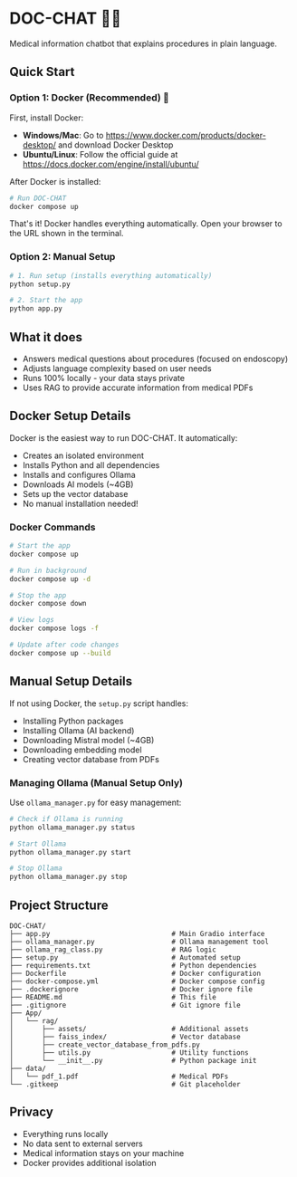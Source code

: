 # DOC-CHAT 🏥💬

Medical information chatbot that explains procedures in plain language.

## Quick Start

### Option 1: Docker (Recommended) 🐳

First, install Docker:
- **Windows/Mac**: Go to https://www.docker.com/products/docker-desktop/ and download Docker Desktop
- **Ubuntu/Linux**: Follow the official guide at https://docs.docker.com/engine/install/ubuntu/

After Docker is installed:
```bash
# Run DOC-CHAT
docker compose up
```

That's it! Docker handles everything automatically. Open your browser to the URL shown in the terminal.

### Option 2: Manual Setup

```bash
# 1. Run setup (installs everything automatically)
python setup.py

# 2. Start the app
python app.py
```

## What it does

- Answers medical questions about procedures (focused on endoscopy)
- Adjusts language complexity based on user needs
- Runs 100% locally - your data stays private
- Uses RAG to provide accurate information from medical PDFs

## Docker Setup Details

Docker is the easiest way to run DOC-CHAT. It automatically:
- Creates an isolated environment
- Installs Python and all dependencies
- Installs and configures Ollama
- Downloads AI models (~4GB)
- Sets up the vector database
- No manual installation needed!

### Docker Commands

```bash
# Start the app
docker compose up

# Run in background
docker compose up -d

# Stop the app
docker compose down

# View logs
docker compose logs -f

# Update after code changes
docker compose up --build
```

## Manual Setup Details

If not using Docker, the `setup.py` script handles:
- Installing Python packages
- Installing Ollama (AI backend)
- Downloading Mistral model (~4GB)
- Downloading embedding model
- Creating vector database from PDFs

### Managing Ollama (Manual Setup Only)

Use `ollama_manager.py` for easy management:

```bash
# Check if Ollama is running
python ollama_manager.py status

# Start Ollama
python ollama_manager.py start

# Stop Ollama
python ollama_manager.py stop
```

## Project Structure

```
DOC-CHAT/
├── app.py                              # Main Gradio interface
├── ollama_manager.py                   # Ollama management tool
├── ollama_rag_class.py                 # RAG logic
├── setup.py                            # Automated setup
├── requirements.txt                    # Python dependencies
├── Dockerfile                          # Docker configuration
├── docker-compose.yml                  # Docker compose config
├── .dockerignore                       # Docker ignore file
├── README.md                           # This file
├── .gitignore                          # Git ignore file
├── App/
│   └── rag/
│       ├── assets/                     # Additional assets
│       ├── faiss_index/                # Vector database
│       ├── create_vector_database_from_pdfs.py
│       ├── utils.py                    # Utility functions
│       └── __init__.py                 # Python package init
├── data/
│   └── pdf_1.pdf                       # Medical PDFs
└── .gitkeep                            # Git placeholder
```

## Privacy

- Everything runs locally
- No data sent to external servers
- Medical information stays on your machine
- Docker provides additional isolation